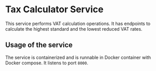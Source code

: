 # Tax Calculator Service
This service performs VAT calculation operations. It has endpoints to calculate the highest standard and the lowest reduced VAT rates.

## Usage of the service
The service is containerized and is runnable in Docker container with Docker compose. It listens to port `8000`.